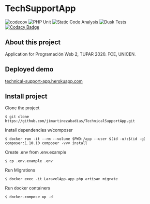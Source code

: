 # TechSupportApp
[![codecov](https://codecov.io/gh/jimartinezabadias/TechnicalSupportApp/branch/master/graph/badge.svg)](https://codecov.io/gh/jimartinezabadias/TechnicalSupportApp)
![PHP Unit](https://github.com/jimartinezabadias/TechnicalSupportApp/workflows/Laravel/badge.svg)
![Static Code Analysis](https://github.com/jimartinezabadias/TechnicalSupportApp/workflows/Static%20Code%20Analysis/badge.svg)
![Dusk Tests](https://github.com/jimartinezabadias/TechnicalSupportApp/workflows/Dusk%20Tests/badge.svg)
[![Codacy Badge](https://app.codacy.com/project/badge/Grade/0888955c12db43a1b52963ba39df7dba)](https://www.codacy.com/gh/jimartinezabadias/TechnicalSupportApp/dashboard?utm_source=github.com&amp;utm_medium=referral&amp;utm_content=jimartinezabadias/TechnicalSupportApp&amp;utm_campaign=Badge_Grade)

## About this project
Application for Programación Web 2, TUPAR 2020. FCE, UNICEN.

## Deployed demo
<a href="https://technical-support-app.herokuapp.com/">technical-support-app.herokuapp.com</a>

## Install project

Clone the project

`$ git clone https://github.com/jimartinezabadias/TechnicalSupportApp.git`

Install dependencies w/composer

`$ docker run -it --rm --volume $PWD:/app --user $(id -u):$(id -g) composer:1.10.10 composer -vvv install`

Create .env from .env.example

`$ cp .env.example .env`

Run Migrations

`$ docker exec -it LaravelApp-app php artisan migrate`

Run docker containers

`$ docker-compose up -d`

